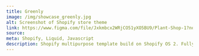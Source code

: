 ```yaml
---
title: Greenly
image: /img/showcase_greenly.jpg
alt: Screenshot of Shopify store theme
link: https://www.figma.com/file/Jxkmbcx2WRjCO51yXO5BU9/Plant-Shop-1?node-id=0%3A1
source: 
meta: Shopify, Liquid, Javascript
description: Shopify multipurpose template build on Shopify OS 2. Fully customizable sections and blocks. [Work in progress]
---
```

